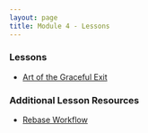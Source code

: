 ```yaml
---
layout: page
title: Module 4 - Lessons
---
```


### Lessons
- [Art of the Graceful Exit](./art_of_the_graceful_exit)

### Additional Lesson Resources
- [Rebase Workflow](./rebase_workflow)